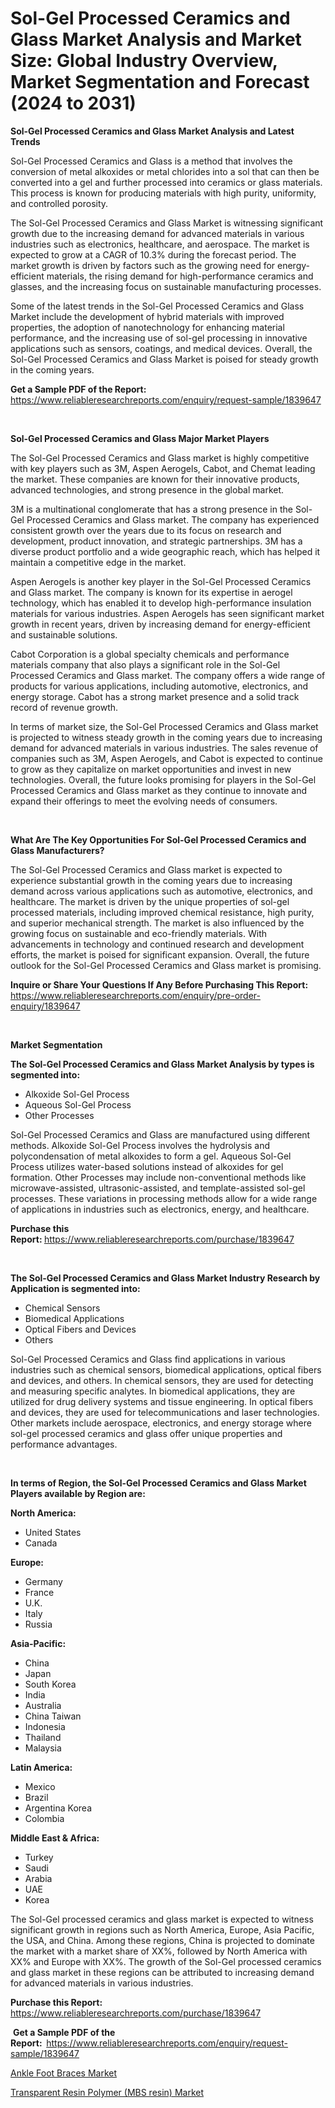 <p><h1>Sol-Gel Processed Ceramics and Glass Market Analysis and Market Size: Global Industry Overview, Market Segmentation and Forecast (2024 to 2031)</h1></p><p><strong>Sol-Gel Processed Ceramics and Glass Market Analysis and Latest Trends</strong></p>
<p><p>Sol-Gel Processed Ceramics and Glass is a method that involves the conversion of metal alkoxides or metal chlorides into a sol that can then be converted into a gel and further processed into ceramics or glass materials. This process is known for producing materials with high purity, uniformity, and controlled porosity.</p><p>The Sol-Gel Processed Ceramics and Glass Market is witnessing significant growth due to the increasing demand for advanced materials in various industries such as electronics, healthcare, and aerospace. The market is expected to grow at a CAGR of 10.3% during the forecast period. The market growth is driven by factors such as the growing need for energy-efficient materials, the rising demand for high-performance ceramics and glasses, and the increasing focus on sustainable manufacturing processes.</p><p>Some of the latest trends in the Sol-Gel Processed Ceramics and Glass Market include the development of hybrid materials with improved properties, the adoption of nanotechnology for enhancing material performance, and the increasing use of sol-gel processing in innovative applications such as sensors, coatings, and medical devices. Overall, the Sol-Gel Processed Ceramics and Glass Market is poised for steady growth in the coming years.</p></p>
<p><strong>Get a Sample PDF of the Report:&nbsp;</strong> <a href="https://www.reliableresearchreports.com/enquiry/request-sample/1839647">https://www.reliableresearchreports.com/enquiry/request-sample/1839647</a></p>
<p>&nbsp;</p>
<p><strong>Sol-Gel Processed Ceramics and Glass Major Market Players</strong></p>
<p><p>The Sol-Gel Processed Ceramics and Glass market is highly competitive with key players such as 3M, Aspen Aerogels, Cabot, and Chemat leading the market. These companies are known for their innovative products, advanced technologies, and strong presence in the global market.</p><p>3M is a multinational conglomerate that has a strong presence in the Sol-Gel Processed Ceramics and Glass market. The company has experienced consistent growth over the years due to its focus on research and development, product innovation, and strategic partnerships. 3M has a diverse product portfolio and a wide geographic reach, which has helped it maintain a competitive edge in the market.</p><p>Aspen Aerogels is another key player in the Sol-Gel Processed Ceramics and Glass market. The company is known for its expertise in aerogel technology, which has enabled it to develop high-performance insulation materials for various industries. Aspen Aerogels has seen significant market growth in recent years, driven by increasing demand for energy-efficient and sustainable solutions.</p><p>Cabot Corporation is a global specialty chemicals and performance materials company that also plays a significant role in the Sol-Gel Processed Ceramics and Glass market. The company offers a wide range of products for various applications, including automotive, electronics, and energy storage. Cabot has a strong market presence and a solid track record of revenue growth.</p><p>In terms of market size, the Sol-Gel Processed Ceramics and Glass market is projected to witness steady growth in the coming years due to increasing demand for advanced materials in various industries. The sales revenue of companies such as 3M, Aspen Aerogels, and Cabot is expected to continue to grow as they capitalize on market opportunities and invest in new technologies. Overall, the future looks promising for players in the Sol-Gel Processed Ceramics and Glass market as they continue to innovate and expand their offerings to meet the evolving needs of consumers.</p></p>
<p>&nbsp;</p>
<p><strong>What Are The Key Opportunities For Sol-Gel Processed Ceramics and Glass Manufacturers?</strong></p>
<p><p>The Sol-Gel Processed Ceramics and Glass market is expected to experience substantial growth in the coming years due to increasing demand across various applications such as automotive, electronics, and healthcare. The market is driven by the unique properties of sol-gel processed materials, including improved chemical resistance, high purity, and superior mechanical strength. The market is also influenced by the growing focus on sustainable and eco-friendly materials. With advancements in technology and continued research and development efforts, the market is poised for significant expansion. Overall, the future outlook for the Sol-Gel Processed Ceramics and Glass market is promising.</p></p>
<p><strong>Inquire or Share Your Questions If Any Before Purchasing This Report:</strong> <a href="https://www.reliableresearchreports.com/enquiry/pre-order-enquiry/1839647">https://www.reliableresearchreports.com/enquiry/pre-order-enquiry/1839647</a></p>
<p>&nbsp;</p>
<p><strong>Market Segmentation</strong></p>
<p><strong>The Sol-Gel Processed Ceramics and Glass Market Analysis by types is segmented into:</strong></p>
<p><ul><li>Alkoxide Sol-Gel Process</li><li>Aqueous Sol-Gel Process</li><li>Other Processes</li></ul></p>
<p><p>Sol-Gel Processed Ceramics and Glass are manufactured using different methods. Alkoxide Sol-Gel Process involves the hydrolysis and polycondensation of metal alkoxides to form a gel. Aqueous Sol-Gel Process utilizes water-based solutions instead of alkoxides for gel formation. Other Processes may include non-conventional methods like microwave-assisted, ultrasonic-assisted, and template-assisted sol-gel processes. These variations in processing methods allow for a wide range of applications in industries such as electronics, energy, and healthcare.</p></p>
<p><strong>Purchase this Report:&nbsp;</strong><a href="https://www.reliableresearchreports.com/purchase/1839647">https://www.reliableresearchreports.com/purchase/1839647</a></p>
<p>&nbsp;</p>
<p><strong>The Sol-Gel Processed Ceramics and Glass Market Industry Research by Application is segmented into:</strong></p>
<p><ul><li>Chemical Sensors</li><li>Biomedical Applications</li><li>Optical Fibers and Devices</li><li>Others</li></ul></p>
<p><p>Sol-Gel Processed Ceramics and Glass find applications in various industries such as chemical sensors, biomedical applications, optical fibers and devices, and others. In chemical sensors, they are used for detecting and measuring specific analytes. In biomedical applications, they are utilized for drug delivery systems and tissue engineering. In optical fibers and devices, they are used for telecommunications and laser technologies. Other markets include aerospace, electronics, and energy storage where sol-gel processed ceramics and glass offer unique properties and performance advantages.</p></p>
<p>&nbsp;</p>
<p><strong>In terms of Region, the Sol-Gel Processed Ceramics and Glass Market Players available by Region are:</strong></p>
<p>
    <p> <strong> North America: </strong>
        <ul>
            <li>United States</li>
            <li>Canada</li>
        </ul>
        </p> 
    <p> <strong> Europe: </strong>
        <ul>
            <li>Germany</li>
            <li>France</li>
            <li>U.K.</li>
            <li>Italy</li>
            <li>Russia</li>
        </ul>
        </p> 
    <p> <strong> Asia-Pacific: </strong>
        <ul>
            <li>China</li>
            <li>Japan</li>
            <li>South Korea</li>
            <li>India</li>
            <li>Australia</li>
            <li>China Taiwan</li>
            <li>Indonesia</li>
            <li>Thailand</li>
            <li>Malaysia</li>
        </ul>
        </p> 
    <p> <strong> Latin America: </strong>
        <ul>
            <li>Mexico</li>
            <li>Brazil</li>
            <li>Argentina Korea</li>
            <li>Colombia</li>
        </ul>
        </p> 
    <p> <strong> Middle East & Africa: </strong>
        <ul>
            <li>Turkey</li>
            <li>Saudi</li>
            <li>Arabia</li>
            <li>UAE</li>
            <li>Korea</li>
        </ul>
    </p>
    </p>
<p><p>The Sol-Gel processed ceramics and glass market is expected to witness significant growth in regions such as North America, Europe, Asia Pacific, the USA, and China. Among these regions, China is projected to dominate the market with a market share of XX%, followed by North America with XX% and Europe with XX%. The growth of the Sol-Gel processed ceramics and glass market in these regions can be attributed to increasing demand for advanced materials in various industries.</p></p>
<p><strong>Purchase this Report: </strong><a href="https://www.reliableresearchreports.com/purchase/1839647">https://www.reliableresearchreports.com/purchase/1839647</a></p>
<p>&nbsp;<strong>Get a Sample PDF of the Report:&nbsp;&nbsp;</strong><a href="https://www.reliableresearchreports.com/enquiry/request-sample/1839647">https://www.reliableresearchreports.com/enquiry/request-sample/1839647</a></p>
<p><strong></strong></p>
<p><p><a href="https://acidic-farm-354.notion.site/Ankle-Foot-Braces-Market-Furnish-Information-about-Market-Size-Market-Share-Market-Dynamics-and-P-ed71dddc429643eda66ced34e649d5c7">Ankle Foot Braces Market</a></p><p><a href="https://github.com/danielneavesallisons03mba/Market-Research-Report-List-1/blob/main/transparent-resin-polymer-mbs-resin-market.md">Transparent Resin Polymer (MBS resin) Market</a></p></p>